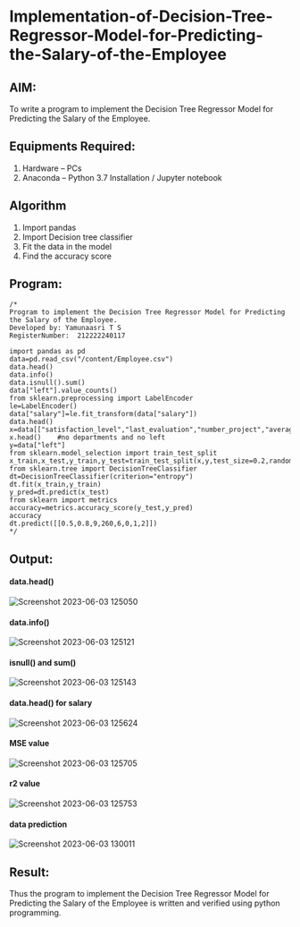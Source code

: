 # Implementation-of-Decision-Tree-Regressor-Model-for-Predicting-the-Salary-of-the-Employee

## AIM:
To write a program to implement the Decision Tree Regressor Model for Predicting the Salary of the Employee.

## Equipments Required:
1. Hardware – PCs
2. Anaconda – Python 3.7 Installation / Jupyter notebook

## Algorithm
1. Import pandas
2. Import Decision tree classifier
3. Fit the data in the model
4. Find the accuracy score

## Program:
```
/*
Program to implement the Decision Tree Regressor Model for Predicting the Salary of the Employee.
Developed by: Yamunaasri T S
RegisterNumber:  212222240117

import pandas as pd
data=pd.read_csv("/content/Employee.csv")
data.head()
data.info()
data.isnull().sum()
data["left"].value_counts()
from sklearn.preprocessing import LabelEncoder
le=LabelEncoder()
data["salary"]=le.fit_transform(data["salary"])
data.head()
x=data[["satisfaction_level","last_evaluation","number_project","average_montly_hours","time_spend_company","Work_accident","promotion_last_5years","salary"]]
x.head()    #no departments and no left
y=data["left"]
from sklearn.model_selection import train_test_split
x_train,x_test,y_train,y_test=train_test_split(x,y,test_size=0.2,random_state=100)
from sklearn.tree import DecisionTreeClassifier
dt=DecisionTreeClassifier(criterion="entropy")
dt.fit(x_train,y_train)
y_pred=dt.predict(x_test)
from sklearn import metrics
accuracy=metrics.accuracy_score(y_test,y_pred)
accuracy
dt.predict([[0.5,0.8,9,260,6,0,1,2]])
*/
```

## Output:
#### data.head()
![Screenshot 2023-06-03 125050](https://github.com/Yamunaasri/Implementation-of-Decision-Tree-Classifier-Model-for-Predicting-Employee-Churn/assets/115707860/2f5b859a-4027-48a7-b014-b19a9b8b5d58)

#### data.info()
![Screenshot 2023-06-03 125121](https://github.com/Yamunaasri/Implementation-of-Decision-Tree-Classifier-Model-for-Predicting-Employee-Churn/assets/115707860/828d738a-2c5d-40fc-bb34-6f1fd1f15d2a)

#### isnull() and sum()
![Screenshot 2023-06-03 125143](https://github.com/Yamunaasri/Implementation-of-Decision-Tree-Classifier-Model-for-Predicting-Employee-Churn/assets/115707860/55e89a77-5d19-464a-b1f3-017c247ef570)

#### data.head() for salary 
![Screenshot 2023-06-03 125624](https://github.com/Yamunaasri/Implementation-of-Decision-Tree-Classifier-Model-for-Predicting-Employee-Churn/assets/115707860/cbc58a1d-4fea-4f0a-a6dc-dfa47e055ac7)

#### MSE value
![Screenshot 2023-06-03 125705](https://github.com/Yamunaasri/Implementation-of-Decision-Tree-Classifier-Model-for-Predicting-Employee-Churn/assets/115707860/588d3b32-9ce3-4e6b-80fc-b1bc369ead8d)


#### r2 value
![Screenshot 2023-06-03 125753](https://github.com/Yamunaasri/Implementation-of-Decision-Tree-Classifier-Model-for-Predicting-Employee-Churn/assets/115707860/c12b1343-5f08-40f5-8a7f-cac51a07462d)

#### data prediction
![Screenshot 2023-06-03 130011](https://github.com/Yamunaasri/Implementation-of-Decision-Tree-Classifier-Model-for-Predicting-Employee-Churn/assets/115707860/95377109-ecb3-4041-abc9-55fb270029a0)

## Result:
Thus the program to implement the Decision Tree Regressor Model for Predicting the Salary of the Employee is written and verified using python programming.
